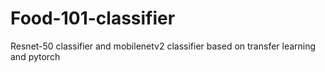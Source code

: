 # Food-101-classifier
Resnet-50 classifier and mobilenetv2 classifier based on transfer learning  and pytorch
